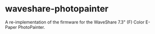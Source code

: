 # waveshare-photopainter
A re-implementation of the firmware for the WaveShare 7.3" (F) Color E-Paper PhotoPainter.
